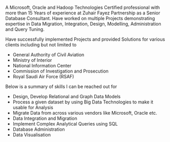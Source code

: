 A Microsoft, Oracle and Hadoop Technologies Certified professional with more than 15 Years of experience at Zuhair Fayez Partnership as a Senior Database Consultant. Have worked on multiple Projects demonstrating expertise in Data Migration, Integration, Design, Modelling, Administration and Query Tuning. 

Have successfully implemented Projects and provided Solutions for various clients including but not limited to

* General Authority of Civil Aviation
* Ministry of Interior
* National Information Center
* Commission of Investigation and Prosecution 
* Royal Saudi Air Force (RSAF)


Below is a summary of skills I can be reached out for

* Design, Develop Relational and Graph Data Models
* Process a given dataset by using Big Data Technologies to make it usable for Analysis
* Migrate Data from across various vendors like Microsoft, Oracle etc.
* Data Integration and Migration 
* Implement Complex Analytical Queries using SQL
* Database Administration
* Data Visualisation
